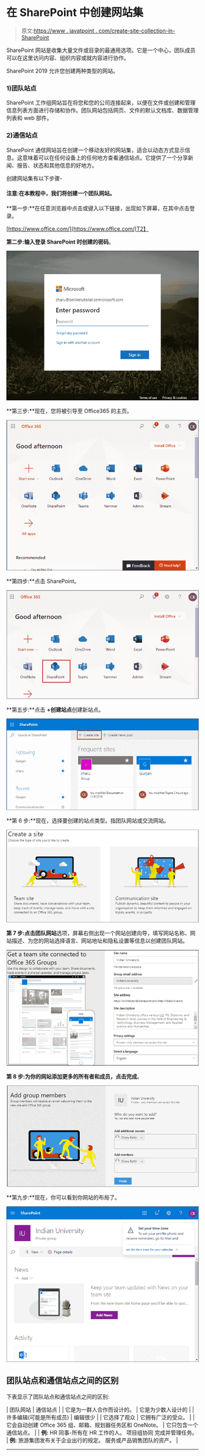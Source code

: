 # 在 SharePoint 中创建网站集

> 原文:[https://www . javatpoint . com/create-site-collection-in-SharePoint](https://www.javatpoint.com/create-site-collection-in-sharepoint)

SharePoint 网站是收集大量文件或目录的最通用选项。它是一个中心，团队成员可以在这里访问内容、组织内容或就内容进行协作。

SharePoint 2019 允许您创建两种类型的网站。

### 1)团队站点

SharePoint 工作组网站旨在将您和您的公司连接起来，以便在文件或创建和管理信息列表方面进行存储和协作。团队网站包括网页、文件的默认文档库、数据管理列表和 web 部件。

### 2)通信站点

SharePoint 通信网站旨在创建一个移动友好的网站集，适合以动态方式显示信息。这意味着可以在任何设备上的任何地方查看通信站点。它提供了一个分享新闻、报告、状态和其他信息的好地方。

创建网站集有以下步骤-

#### 注意:在本教程中，我们将创建一个团队网站。

**第一步:**在任意浏览器中点击或键入以下链接，出现如下屏幕，在其中点击登录。

[https://www.office.com/](https://www.office.com/)T2】

**第二步:**输入登录 SharePoint 时创建的**密码**。

![Create a site collection in SharePoint 1](img/a9aa12cd12d6a190a014f5627e9e7419.png)

**第三步:**现在，您将被引导至 Office365 的主页。

![Create a site collection in SharePoint 2](img/27c8160adbcb88522e64b9403f311e08.png)

**第四步:**点击 SharePoint。

![Create a site collection in SharePoint 3](img/2017faedca5ed7272bc1be5cf7202ca4.png)

**第五步:**点击 **+创建站点**创建新站点。

![Create a site collection in SharePoint 4](img/5ffdaa77fcb068e2438de55006d18ec3.png)

**第 6 步:**现在，选择要创建的站点类型。指团队网站或交流网站。

![Create a site collection in SharePoint 5](img/3451e1481c29830d71b73d84d8a271fa.png)

**第 7 步:**点击**团队网站**选项，屏幕右侧出现一个网站创建向导，填写网站名称、网站描述、为您的网站选择语言、网站地址和隐私设置等信息以创建团队网站。

![Create a site collection in SharePoint 6](img/029e243720bb2acae3a81747c4663dcb.png)

**第 8 步:**为你的网站添加更多的所有者和成员，点击**完成**。

![Create a site collection in SharePoint 7](img/27ba309d6ac34ae4fecb17eb4f8bb8e1.png)

**第九步:**现在，你可以看到你网站的布局了。

![Create a site collection in SharePoint 8](img/03a62740c5fd5c5640900210b0c3ffb9.png)

## 团队站点和通信站点之间的区别

下表显示了团队站点和通信站点之间的区别:

| 团队网站 | 通信站点 |
| 它是为一群人合作而设计的。 | 它是为少数人设计的 |
| 许多编辑(可能是所有成员) | 编辑很少 |
| 它选择了观众 | 它拥有广泛的受众。 |
| 它会自动创建 Office 365 组、邮箱、规划器任务区和 OneNote。 | 它只包含一个通信站点。 |
| **例:**
HR 同事-所有在 HR 工作的人。
项目组协同
完成并管理任务。 | **例:**
旅游集团发布关于企业出行的规定。
服务或产品销售团队的资产。 |

* * *